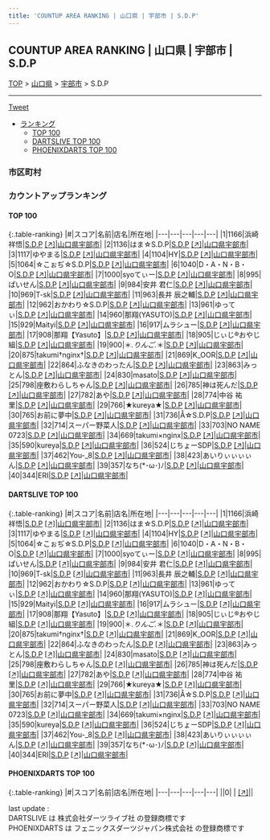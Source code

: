 ```yaml
---
title: 'COUNTUP AREA RANKING | 山口県 | 宇部市 | S.D.P'
---
```

## COUNTUP AREA RANKING | 山口県 | 宇部市 | S.D.P

[TOP](/darts/rank/) > [山口県](/darts/rank/山口県/) > [宇部市](/darts/rank/山口県/宇部市/) > S.D.P

___

<a href="https://twitter.com/share?ref_src=twsrc%5Etfw" data-text="COUNTUP AREA RANKING | 山口県宇部市S.D.P" class="twitter-share-button" data-hashtags="DARTSLIVE,PHOENIXDARTS,darts,ダーツ" data-show-count="false">Tweet</a>

* [ランキング](#カウントアップランキング)
    * [TOP 100](#top-100)
    * [DARTSLIVE TOP 100](#dartslive-top-100)
    * [PHOENIXDARTS TOP 100](#phoenixdarts-top-100)

### 市区町村

<ul>

</ul>

### カウントアップランキング

#### TOP 100



{:.table-ranking}
|#|スコア|名前|店名|所在地|
|---|---|---|---|---|
|1|1166|<span class="rank-name-dl">浜崎祥悟</span>|<a href="/darts/rank/shops/f4573b4c3d879595f454cb89828a1cfe.html">S.D.P</a> <a href="https://search.dartslive.com/jp/shop/f4573b4c3d879595f454cb89828a1cfe">[↗]</a>|<a href="/darts/rank/山口県/宇部市">山口県宇部市</a>|
|2|1136|<span class="rank-name-dl">はま☆S.D.P</span>|<a href="/darts/rank/shops/f4573b4c3d879595f454cb89828a1cfe.html">S.D.P</a> <a href="https://search.dartslive.com/jp/shop/f4573b4c3d879595f454cb89828a1cfe">[↗]</a>|<a href="/darts/rank/山口県/宇部市">山口県宇部市</a>|
|3|1117|<span class="rank-name-dl">ゆやまる</span>|<a href="/darts/rank/shops/f4573b4c3d879595f454cb89828a1cfe.html">S.D.P</a> <a href="https://search.dartslive.com/jp/shop/f4573b4c3d879595f454cb89828a1cfe">[↗]</a>|<a href="/darts/rank/山口県/宇部市">山口県宇部市</a>|
|4|1104|<span class="rank-name-dl">HY</span>|<a href="/darts/rank/shops/f4573b4c3d879595f454cb89828a1cfe.html">S.D.P</a> <a href="https://search.dartslive.com/jp/shop/f4573b4c3d879595f454cb89828a1cfe">[↗]</a>|<a href="/darts/rank/山口県/宇部市">山口県宇部市</a>|
|5|1064|<span class="rank-name-dl">☆こぉぢ☆S.D.P</span>|<a href="/darts/rank/shops/f4573b4c3d879595f454cb89828a1cfe.html">S.D.P</a> <a href="https://search.dartslive.com/jp/shop/f4573b4c3d879595f454cb89828a1cfe">[↗]</a>|<a href="/darts/rank/山口県/宇部市">山口県宇部市</a>|
|6|1040|<span class="rank-name-dl">D・A・N・B・O</span>|<a href="/darts/rank/shops/f4573b4c3d879595f454cb89828a1cfe.html">S.D.P</a> <a href="https://search.dartslive.com/jp/shop/f4573b4c3d879595f454cb89828a1cfe">[↗]</a>|<a href="/darts/rank/山口県/宇部市">山口県宇部市</a>|
|7|1000|<span class="rank-name-dl">syoてぃー</span>|<a href="/darts/rank/shops/f4573b4c3d879595f454cb89828a1cfe.html">S.D.P</a> <a href="https://search.dartslive.com/jp/shop/f4573b4c3d879595f454cb89828a1cfe">[↗]</a>|<a href="/darts/rank/山口県/宇部市">山口県宇部市</a>|
|8|995|<span class="rank-name-dl">ぱいせん</span>|<a href="/darts/rank/shops/f4573b4c3d879595f454cb89828a1cfe.html">S.D.P</a> <a href="https://search.dartslive.com/jp/shop/f4573b4c3d879595f454cb89828a1cfe">[↗]</a>|<a href="/darts/rank/山口県/宇部市">山口県宇部市</a>|
|9|984|<span class="rank-name-dl">安井 君仁</span>|<a href="/darts/rank/shops/f4573b4c3d879595f454cb89828a1cfe.html">S.D.P</a> <a href="https://search.dartslive.com/jp/shop/f4573b4c3d879595f454cb89828a1cfe">[↗]</a>|<a href="/darts/rank/山口県/宇部市">山口県宇部市</a>|
|10|969|<span class="rank-name-dl">T-sk</span>|<a href="/darts/rank/shops/f4573b4c3d879595f454cb89828a1cfe.html">S.D.P</a> <a href="https://search.dartslive.com/jp/shop/f4573b4c3d879595f454cb89828a1cfe">[↗]</a>|<a href="/darts/rank/山口県/宇部市">山口県宇部市</a>|
|11|963|<span class="rank-name-dl">長井 辰之輔</span>|<a href="/darts/rank/shops/f4573b4c3d879595f454cb89828a1cfe.html">S.D.P</a> <a href="https://search.dartslive.com/jp/shop/f4573b4c3d879595f454cb89828a1cfe">[↗]</a>|<a href="/darts/rank/山口県/宇部市">山口県宇部市</a>|
|12|962|<span class="rank-name-dl">おかわり☆S.D.P</span>|<a href="/darts/rank/shops/f4573b4c3d879595f454cb89828a1cfe.html">S.D.P</a> <a href="https://search.dartslive.com/jp/shop/f4573b4c3d879595f454cb89828a1cfe">[↗]</a>|<a href="/darts/rank/山口県/宇部市">山口県宇部市</a>|
|13|961|<span class="rank-name-dl">ゆってぃ</span>|<a href="/darts/rank/shops/f4573b4c3d879595f454cb89828a1cfe.html">S.D.P</a> <a href="https://search.dartslive.com/jp/shop/f4573b4c3d879595f454cb89828a1cfe">[↗]</a>|<a href="/darts/rank/山口県/宇部市">山口県宇部市</a>|
|14|960|<span class="rank-name-dl">那翔(YASUTO)</span>|<a href="/darts/rank/shops/f4573b4c3d879595f454cb89828a1cfe.html">S.D.P</a> <a href="https://search.dartslive.com/jp/shop/f4573b4c3d879595f454cb89828a1cfe">[↗]</a>|<a href="/darts/rank/山口県/宇部市">山口県宇部市</a>|
|15|929|<span class="rank-name-dl">Maityi</span>|<a href="/darts/rank/shops/f4573b4c3d879595f454cb89828a1cfe.html">S.D.P</a> <a href="https://search.dartslive.com/jp/shop/f4573b4c3d879595f454cb89828a1cfe">[↗]</a>|<a href="/darts/rank/山口県/宇部市">山口県宇部市</a>|
|16|917|<span class="rank-name-dl">ムラシュー</span>|<a href="/darts/rank/shops/f4573b4c3d879595f454cb89828a1cfe.html">S.D.P</a> <a href="https://search.dartslive.com/jp/shop/f4573b4c3d879595f454cb89828a1cfe">[↗]</a>|<a href="/darts/rank/山口県/宇部市">山口県宇部市</a>|
|17|908|<span class="rank-name-dl">那翔【Yasuto】</span>|<a href="/darts/rank/shops/f4573b4c3d879595f454cb89828a1cfe.html">S.D.P</a> <a href="https://search.dartslive.com/jp/shop/f4573b4c3d879595f454cb89828a1cfe">[↗]</a>|<a href="/darts/rank/山口県/宇部市">山口県宇部市</a>|
|18|905|<span class="rank-name-dl">じぃじ®おやじ組</span>|<a href="/darts/rank/shops/f4573b4c3d879595f454cb89828a1cfe.html">S.D.P</a> <a href="https://search.dartslive.com/jp/shop/f4573b4c3d879595f454cb89828a1cfe">[↗]</a>|<a href="/darts/rank/山口県/宇部市">山口県宇部市</a>|
|19|900|<span class="rank-name-dl">＊*.りんご.*＊</span>|<a href="/darts/rank/shops/f4573b4c3d879595f454cb89828a1cfe.html">S.D.P</a> <a href="https://search.dartslive.com/jp/shop/f4573b4c3d879595f454cb89828a1cfe">[↗]</a>|<a href="/darts/rank/山口県/宇部市">山口県宇部市</a>|
|20|875|<span class="rank-name-dl">takumi†nginx†</span>|<a href="/darts/rank/shops/f4573b4c3d879595f454cb89828a1cfe.html">S.D.P</a> <a href="https://search.dartslive.com/jp/shop/f4573b4c3d879595f454cb89828a1cfe">[↗]</a>|<a href="/darts/rank/山口県/宇部市">山口県宇部市</a>|
|21|869|<span class="rank-name-dl">K_OOR</span>|<a href="/darts/rank/shops/f4573b4c3d879595f454cb89828a1cfe.html">S.D.P</a> <a href="https://search.dartslive.com/jp/shop/f4573b4c3d879595f454cb89828a1cfe">[↗]</a>|<a href="/darts/rank/山口県/宇部市">山口県宇部市</a>|
|22|864|<span class="rank-name-dl">ふなきのわったん</span>|<a href="/darts/rank/shops/f4573b4c3d879595f454cb89828a1cfe.html">S.D.P</a> <a href="https://search.dartslive.com/jp/shop/f4573b4c3d879595f454cb89828a1cfe">[↗]</a>|<a href="/darts/rank/山口県/宇部市">山口県宇部市</a>|
|23|863|<span class="rank-name-dl">みっとん</span>|<a href="/darts/rank/shops/f4573b4c3d879595f454cb89828a1cfe.html">S.D.P</a> <a href="https://search.dartslive.com/jp/shop/f4573b4c3d879595f454cb89828a1cfe">[↗]</a>|<a href="/darts/rank/山口県/宇部市">山口県宇部市</a>|
|24|830|<span class="rank-name-dl">masato</span>|<a href="/darts/rank/shops/f4573b4c3d879595f454cb89828a1cfe.html">S.D.P</a> <a href="https://search.dartslive.com/jp/shop/f4573b4c3d879595f454cb89828a1cfe">[↗]</a>|<a href="/darts/rank/山口県/宇部市">山口県宇部市</a>|
|25|798|<span class="rank-name-dl">座敷わらしちゃん</span>|<a href="/darts/rank/shops/f4573b4c3d879595f454cb89828a1cfe.html">S.D.P</a> <a href="https://search.dartslive.com/jp/shop/f4573b4c3d879595f454cb89828a1cfe">[↗]</a>|<a href="/darts/rank/山口県/宇部市">山口県宇部市</a>|
|26|785|<span class="rank-name-dl">神は死んだ</span>|<a href="/darts/rank/shops/f4573b4c3d879595f454cb89828a1cfe.html">S.D.P</a> <a href="https://search.dartslive.com/jp/shop/f4573b4c3d879595f454cb89828a1cfe">[↗]</a>|<a href="/darts/rank/山口県/宇部市">山口県宇部市</a>|
|27|782|<span class="rank-name-dl">あや</span>|<a href="/darts/rank/shops/f4573b4c3d879595f454cb89828a1cfe.html">S.D.P</a> <a href="https://search.dartslive.com/jp/shop/f4573b4c3d879595f454cb89828a1cfe">[↗]</a>|<a href="/darts/rank/山口県/宇部市">山口県宇部市</a>|
|28|774|<span class="rank-name-dl">中谷 祐里</span>|<a href="/darts/rank/shops/f4573b4c3d879595f454cb89828a1cfe.html">S.D.P</a> <a href="https://search.dartslive.com/jp/shop/f4573b4c3d879595f454cb89828a1cfe">[↗]</a>|<a href="/darts/rank/山口県/宇部市">山口県宇部市</a>|
|29|766|<span class="rank-name-dl">★kureya★</span>|<a href="/darts/rank/shops/f4573b4c3d879595f454cb89828a1cfe.html">S.D.P</a> <a href="https://search.dartslive.com/jp/shop/f4573b4c3d879595f454cb89828a1cfe">[↗]</a>|<a href="/darts/rank/山口県/宇部市">山口県宇部市</a>|
|30|765|<span class="rank-name-dl">お前に夢中</span>|<a href="/darts/rank/shops/f4573b4c3d879595f454cb89828a1cfe.html">S.D.P</a> <a href="https://search.dartslive.com/jp/shop/f4573b4c3d879595f454cb89828a1cfe">[↗]</a>|<a href="/darts/rank/山口県/宇部市">山口県宇部市</a>|
|31|736|<span class="rank-name-dl">Å☆S.D.P</span>|<a href="/darts/rank/shops/f4573b4c3d879595f454cb89828a1cfe.html">S.D.P</a> <a href="https://search.dartslive.com/jp/shop/f4573b4c3d879595f454cb89828a1cfe">[↗]</a>|<a href="/darts/rank/山口県/宇部市">山口県宇部市</a>|
|32|714|<span class="rank-name-dl">スーパー野菜人</span>|<a href="/darts/rank/shops/f4573b4c3d879595f454cb89828a1cfe.html">S.D.P</a> <a href="https://search.dartslive.com/jp/shop/f4573b4c3d879595f454cb89828a1cfe">[↗]</a>|<a href="/darts/rank/山口県/宇部市">山口県宇部市</a>|
|33|703|<span class="rank-name-dl">NO NAME 0723</span>|<a href="/darts/rank/shops/f4573b4c3d879595f454cb89828a1cfe.html">S.D.P</a> <a href="https://search.dartslive.com/jp/shop/f4573b4c3d879595f454cb89828a1cfe">[↗]</a>|<a href="/darts/rank/山口県/宇部市">山口県宇部市</a>|
|34|669|<span class="rank-name-dl">takumi×nginx</span>|<a href="/darts/rank/shops/f4573b4c3d879595f454cb89828a1cfe.html">S.D.P</a> <a href="https://search.dartslive.com/jp/shop/f4573b4c3d879595f454cb89828a1cfe">[↗]</a>|<a href="/darts/rank/山口県/宇部市">山口県宇部市</a>|
|35|590|<span class="rank-name-dl">kureya</span>|<a href="/darts/rank/shops/f4573b4c3d879595f454cb89828a1cfe.html">S.D.P</a> <a href="https://search.dartslive.com/jp/shop/f4573b4c3d879595f454cb89828a1cfe">[↗]</a>|<a href="/darts/rank/山口県/宇部市">山口県宇部市</a>|
|36|524|<span class="rank-name-dl">じちょーSDP</span>|<a href="/darts/rank/shops/f4573b4c3d879595f454cb89828a1cfe.html">S.D.P</a> <a href="https://search.dartslive.com/jp/shop/f4573b4c3d879595f454cb89828a1cfe">[↗]</a>|<a href="/darts/rank/山口県/宇部市">山口県宇部市</a>|
|37|462|<span class="rank-name-dl">You-_8</span>|<a href="/darts/rank/shops/f4573b4c3d879595f454cb89828a1cfe.html">S.D.P</a> <a href="https://search.dartslive.com/jp/shop/f4573b4c3d879595f454cb89828a1cfe">[↗]</a>|<a href="/darts/rank/山口県/宇部市">山口県宇部市</a>|
|38|423|<span class="rank-name-dl">あいりぃぃぃぃん</span>|<a href="/darts/rank/shops/f4573b4c3d879595f454cb89828a1cfe.html">S.D.P</a> <a href="https://search.dartslive.com/jp/shop/f4573b4c3d879595f454cb89828a1cfe">[↗]</a>|<a href="/darts/rank/山口県/宇部市">山口県宇部市</a>|
|39|357|<span class="rank-name-dl">なち(*･ω･)ﾉ</span>|<a href="/darts/rank/shops/f4573b4c3d879595f454cb89828a1cfe.html">S.D.P</a> <a href="https://search.dartslive.com/jp/shop/f4573b4c3d879595f454cb89828a1cfe">[↗]</a>|<a href="/darts/rank/山口県/宇部市">山口県宇部市</a>|
|40|344|<span class="rank-name-dl">ERI</span>|<a href="/darts/rank/shops/f4573b4c3d879595f454cb89828a1cfe.html">S.D.P</a> <a href="https://search.dartslive.com/jp/shop/f4573b4c3d879595f454cb89828a1cfe">[↗]</a>|<a href="/darts/rank/山口県/宇部市">山口県宇部市</a>|


#### DARTSLIVE TOP 100



{:.table-ranking}
|#|スコア|名前|店名|所在地|
|---|---|---|---|---|
|1|1166|<span class="rank-name-dl">浜崎祥悟</span>|<a href="/darts/rank/shops/f4573b4c3d879595f454cb89828a1cfe.html">S.D.P</a> <a href="https://search.dartslive.com/jp/shop/f4573b4c3d879595f454cb89828a1cfe">[↗]</a>|<a href="/darts/rank/山口県/宇部市">山口県宇部市</a>|
|2|1136|<span class="rank-name-dl">はま☆S.D.P</span>|<a href="/darts/rank/shops/f4573b4c3d879595f454cb89828a1cfe.html">S.D.P</a> <a href="https://search.dartslive.com/jp/shop/f4573b4c3d879595f454cb89828a1cfe">[↗]</a>|<a href="/darts/rank/山口県/宇部市">山口県宇部市</a>|
|3|1117|<span class="rank-name-dl">ゆやまる</span>|<a href="/darts/rank/shops/f4573b4c3d879595f454cb89828a1cfe.html">S.D.P</a> <a href="https://search.dartslive.com/jp/shop/f4573b4c3d879595f454cb89828a1cfe">[↗]</a>|<a href="/darts/rank/山口県/宇部市">山口県宇部市</a>|
|4|1104|<span class="rank-name-dl">HY</span>|<a href="/darts/rank/shops/f4573b4c3d879595f454cb89828a1cfe.html">S.D.P</a> <a href="https://search.dartslive.com/jp/shop/f4573b4c3d879595f454cb89828a1cfe">[↗]</a>|<a href="/darts/rank/山口県/宇部市">山口県宇部市</a>|
|5|1064|<span class="rank-name-dl">☆こぉぢ☆S.D.P</span>|<a href="/darts/rank/shops/f4573b4c3d879595f454cb89828a1cfe.html">S.D.P</a> <a href="https://search.dartslive.com/jp/shop/f4573b4c3d879595f454cb89828a1cfe">[↗]</a>|<a href="/darts/rank/山口県/宇部市">山口県宇部市</a>|
|6|1040|<span class="rank-name-dl">D・A・N・B・O</span>|<a href="/darts/rank/shops/f4573b4c3d879595f454cb89828a1cfe.html">S.D.P</a> <a href="https://search.dartslive.com/jp/shop/f4573b4c3d879595f454cb89828a1cfe">[↗]</a>|<a href="/darts/rank/山口県/宇部市">山口県宇部市</a>|
|7|1000|<span class="rank-name-dl">syoてぃー</span>|<a href="/darts/rank/shops/f4573b4c3d879595f454cb89828a1cfe.html">S.D.P</a> <a href="https://search.dartslive.com/jp/shop/f4573b4c3d879595f454cb89828a1cfe">[↗]</a>|<a href="/darts/rank/山口県/宇部市">山口県宇部市</a>|
|8|995|<span class="rank-name-dl">ぱいせん</span>|<a href="/darts/rank/shops/f4573b4c3d879595f454cb89828a1cfe.html">S.D.P</a> <a href="https://search.dartslive.com/jp/shop/f4573b4c3d879595f454cb89828a1cfe">[↗]</a>|<a href="/darts/rank/山口県/宇部市">山口県宇部市</a>|
|9|984|<span class="rank-name-dl">安井 君仁</span>|<a href="/darts/rank/shops/f4573b4c3d879595f454cb89828a1cfe.html">S.D.P</a> <a href="https://search.dartslive.com/jp/shop/f4573b4c3d879595f454cb89828a1cfe">[↗]</a>|<a href="/darts/rank/山口県/宇部市">山口県宇部市</a>|
|10|969|<span class="rank-name-dl">T-sk</span>|<a href="/darts/rank/shops/f4573b4c3d879595f454cb89828a1cfe.html">S.D.P</a> <a href="https://search.dartslive.com/jp/shop/f4573b4c3d879595f454cb89828a1cfe">[↗]</a>|<a href="/darts/rank/山口県/宇部市">山口県宇部市</a>|
|11|963|<span class="rank-name-dl">長井 辰之輔</span>|<a href="/darts/rank/shops/f4573b4c3d879595f454cb89828a1cfe.html">S.D.P</a> <a href="https://search.dartslive.com/jp/shop/f4573b4c3d879595f454cb89828a1cfe">[↗]</a>|<a href="/darts/rank/山口県/宇部市">山口県宇部市</a>|
|12|962|<span class="rank-name-dl">おかわり☆S.D.P</span>|<a href="/darts/rank/shops/f4573b4c3d879595f454cb89828a1cfe.html">S.D.P</a> <a href="https://search.dartslive.com/jp/shop/f4573b4c3d879595f454cb89828a1cfe">[↗]</a>|<a href="/darts/rank/山口県/宇部市">山口県宇部市</a>|
|13|961|<span class="rank-name-dl">ゆってぃ</span>|<a href="/darts/rank/shops/f4573b4c3d879595f454cb89828a1cfe.html">S.D.P</a> <a href="https://search.dartslive.com/jp/shop/f4573b4c3d879595f454cb89828a1cfe">[↗]</a>|<a href="/darts/rank/山口県/宇部市">山口県宇部市</a>|
|14|960|<span class="rank-name-dl">那翔(YASUTO)</span>|<a href="/darts/rank/shops/f4573b4c3d879595f454cb89828a1cfe.html">S.D.P</a> <a href="https://search.dartslive.com/jp/shop/f4573b4c3d879595f454cb89828a1cfe">[↗]</a>|<a href="/darts/rank/山口県/宇部市">山口県宇部市</a>|
|15|929|<span class="rank-name-dl">Maityi</span>|<a href="/darts/rank/shops/f4573b4c3d879595f454cb89828a1cfe.html">S.D.P</a> <a href="https://search.dartslive.com/jp/shop/f4573b4c3d879595f454cb89828a1cfe">[↗]</a>|<a href="/darts/rank/山口県/宇部市">山口県宇部市</a>|
|16|917|<span class="rank-name-dl">ムラシュー</span>|<a href="/darts/rank/shops/f4573b4c3d879595f454cb89828a1cfe.html">S.D.P</a> <a href="https://search.dartslive.com/jp/shop/f4573b4c3d879595f454cb89828a1cfe">[↗]</a>|<a href="/darts/rank/山口県/宇部市">山口県宇部市</a>|
|17|908|<span class="rank-name-dl">那翔【Yasuto】</span>|<a href="/darts/rank/shops/f4573b4c3d879595f454cb89828a1cfe.html">S.D.P</a> <a href="https://search.dartslive.com/jp/shop/f4573b4c3d879595f454cb89828a1cfe">[↗]</a>|<a href="/darts/rank/山口県/宇部市">山口県宇部市</a>|
|18|905|<span class="rank-name-dl">じぃじ®おやじ組</span>|<a href="/darts/rank/shops/f4573b4c3d879595f454cb89828a1cfe.html">S.D.P</a> <a href="https://search.dartslive.com/jp/shop/f4573b4c3d879595f454cb89828a1cfe">[↗]</a>|<a href="/darts/rank/山口県/宇部市">山口県宇部市</a>|
|19|900|<span class="rank-name-dl">＊*.りんご.*＊</span>|<a href="/darts/rank/shops/f4573b4c3d879595f454cb89828a1cfe.html">S.D.P</a> <a href="https://search.dartslive.com/jp/shop/f4573b4c3d879595f454cb89828a1cfe">[↗]</a>|<a href="/darts/rank/山口県/宇部市">山口県宇部市</a>|
|20|875|<span class="rank-name-dl">takumi†nginx†</span>|<a href="/darts/rank/shops/f4573b4c3d879595f454cb89828a1cfe.html">S.D.P</a> <a href="https://search.dartslive.com/jp/shop/f4573b4c3d879595f454cb89828a1cfe">[↗]</a>|<a href="/darts/rank/山口県/宇部市">山口県宇部市</a>|
|21|869|<span class="rank-name-dl">K_OOR</span>|<a href="/darts/rank/shops/f4573b4c3d879595f454cb89828a1cfe.html">S.D.P</a> <a href="https://search.dartslive.com/jp/shop/f4573b4c3d879595f454cb89828a1cfe">[↗]</a>|<a href="/darts/rank/山口県/宇部市">山口県宇部市</a>|
|22|864|<span class="rank-name-dl">ふなきのわったん</span>|<a href="/darts/rank/shops/f4573b4c3d879595f454cb89828a1cfe.html">S.D.P</a> <a href="https://search.dartslive.com/jp/shop/f4573b4c3d879595f454cb89828a1cfe">[↗]</a>|<a href="/darts/rank/山口県/宇部市">山口県宇部市</a>|
|23|863|<span class="rank-name-dl">みっとん</span>|<a href="/darts/rank/shops/f4573b4c3d879595f454cb89828a1cfe.html">S.D.P</a> <a href="https://search.dartslive.com/jp/shop/f4573b4c3d879595f454cb89828a1cfe">[↗]</a>|<a href="/darts/rank/山口県/宇部市">山口県宇部市</a>|
|24|830|<span class="rank-name-dl">masato</span>|<a href="/darts/rank/shops/f4573b4c3d879595f454cb89828a1cfe.html">S.D.P</a> <a href="https://search.dartslive.com/jp/shop/f4573b4c3d879595f454cb89828a1cfe">[↗]</a>|<a href="/darts/rank/山口県/宇部市">山口県宇部市</a>|
|25|798|<span class="rank-name-dl">座敷わらしちゃん</span>|<a href="/darts/rank/shops/f4573b4c3d879595f454cb89828a1cfe.html">S.D.P</a> <a href="https://search.dartslive.com/jp/shop/f4573b4c3d879595f454cb89828a1cfe">[↗]</a>|<a href="/darts/rank/山口県/宇部市">山口県宇部市</a>|
|26|785|<span class="rank-name-dl">神は死んだ</span>|<a href="/darts/rank/shops/f4573b4c3d879595f454cb89828a1cfe.html">S.D.P</a> <a href="https://search.dartslive.com/jp/shop/f4573b4c3d879595f454cb89828a1cfe">[↗]</a>|<a href="/darts/rank/山口県/宇部市">山口県宇部市</a>|
|27|782|<span class="rank-name-dl">あや</span>|<a href="/darts/rank/shops/f4573b4c3d879595f454cb89828a1cfe.html">S.D.P</a> <a href="https://search.dartslive.com/jp/shop/f4573b4c3d879595f454cb89828a1cfe">[↗]</a>|<a href="/darts/rank/山口県/宇部市">山口県宇部市</a>|
|28|774|<span class="rank-name-dl">中谷 祐里</span>|<a href="/darts/rank/shops/f4573b4c3d879595f454cb89828a1cfe.html">S.D.P</a> <a href="https://search.dartslive.com/jp/shop/f4573b4c3d879595f454cb89828a1cfe">[↗]</a>|<a href="/darts/rank/山口県/宇部市">山口県宇部市</a>|
|29|766|<span class="rank-name-dl">★kureya★</span>|<a href="/darts/rank/shops/f4573b4c3d879595f454cb89828a1cfe.html">S.D.P</a> <a href="https://search.dartslive.com/jp/shop/f4573b4c3d879595f454cb89828a1cfe">[↗]</a>|<a href="/darts/rank/山口県/宇部市">山口県宇部市</a>|
|30|765|<span class="rank-name-dl">お前に夢中</span>|<a href="/darts/rank/shops/f4573b4c3d879595f454cb89828a1cfe.html">S.D.P</a> <a href="https://search.dartslive.com/jp/shop/f4573b4c3d879595f454cb89828a1cfe">[↗]</a>|<a href="/darts/rank/山口県/宇部市">山口県宇部市</a>|
|31|736|<span class="rank-name-dl">Å☆S.D.P</span>|<a href="/darts/rank/shops/f4573b4c3d879595f454cb89828a1cfe.html">S.D.P</a> <a href="https://search.dartslive.com/jp/shop/f4573b4c3d879595f454cb89828a1cfe">[↗]</a>|<a href="/darts/rank/山口県/宇部市">山口県宇部市</a>|
|32|714|<span class="rank-name-dl">スーパー野菜人</span>|<a href="/darts/rank/shops/f4573b4c3d879595f454cb89828a1cfe.html">S.D.P</a> <a href="https://search.dartslive.com/jp/shop/f4573b4c3d879595f454cb89828a1cfe">[↗]</a>|<a href="/darts/rank/山口県/宇部市">山口県宇部市</a>|
|33|703|<span class="rank-name-dl">NO NAME 0723</span>|<a href="/darts/rank/shops/f4573b4c3d879595f454cb89828a1cfe.html">S.D.P</a> <a href="https://search.dartslive.com/jp/shop/f4573b4c3d879595f454cb89828a1cfe">[↗]</a>|<a href="/darts/rank/山口県/宇部市">山口県宇部市</a>|
|34|669|<span class="rank-name-dl">takumi×nginx</span>|<a href="/darts/rank/shops/f4573b4c3d879595f454cb89828a1cfe.html">S.D.P</a> <a href="https://search.dartslive.com/jp/shop/f4573b4c3d879595f454cb89828a1cfe">[↗]</a>|<a href="/darts/rank/山口県/宇部市">山口県宇部市</a>|
|35|590|<span class="rank-name-dl">kureya</span>|<a href="/darts/rank/shops/f4573b4c3d879595f454cb89828a1cfe.html">S.D.P</a> <a href="https://search.dartslive.com/jp/shop/f4573b4c3d879595f454cb89828a1cfe">[↗]</a>|<a href="/darts/rank/山口県/宇部市">山口県宇部市</a>|
|36|524|<span class="rank-name-dl">じちょーSDP</span>|<a href="/darts/rank/shops/f4573b4c3d879595f454cb89828a1cfe.html">S.D.P</a> <a href="https://search.dartslive.com/jp/shop/f4573b4c3d879595f454cb89828a1cfe">[↗]</a>|<a href="/darts/rank/山口県/宇部市">山口県宇部市</a>|
|37|462|<span class="rank-name-dl">You-_8</span>|<a href="/darts/rank/shops/f4573b4c3d879595f454cb89828a1cfe.html">S.D.P</a> <a href="https://search.dartslive.com/jp/shop/f4573b4c3d879595f454cb89828a1cfe">[↗]</a>|<a href="/darts/rank/山口県/宇部市">山口県宇部市</a>|
|38|423|<span class="rank-name-dl">あいりぃぃぃぃん</span>|<a href="/darts/rank/shops/f4573b4c3d879595f454cb89828a1cfe.html">S.D.P</a> <a href="https://search.dartslive.com/jp/shop/f4573b4c3d879595f454cb89828a1cfe">[↗]</a>|<a href="/darts/rank/山口県/宇部市">山口県宇部市</a>|
|39|357|<span class="rank-name-dl">なち(*･ω･)ﾉ</span>|<a href="/darts/rank/shops/f4573b4c3d879595f454cb89828a1cfe.html">S.D.P</a> <a href="https://search.dartslive.com/jp/shop/f4573b4c3d879595f454cb89828a1cfe">[↗]</a>|<a href="/darts/rank/山口県/宇部市">山口県宇部市</a>|
|40|344|<span class="rank-name-dl">ERI</span>|<a href="/darts/rank/shops/f4573b4c3d879595f454cb89828a1cfe.html">S.D.P</a> <a href="https://search.dartslive.com/jp/shop/f4573b4c3d879595f454cb89828a1cfe">[↗]</a>|<a href="/darts/rank/山口県/宇部市">山口県宇部市</a>|


#### PHOENIXDARTS TOP 100



{:.table-ranking}
|#|スコア|名前|店名|所在地|
|---|---|---|---|---|
||0|<span class="rank-name-dl"> </span>|<a href="/darts/rank/shops/.html"></a> <a href="">[↗]</a>|<a href="/darts/rank//"></a>|


<div class="footer border-top border-gray-light mt-5 pt-3 text-right text-gray">
    last update : <span style="font-weight: italic" id="foot_last_modified"></span><br />
    DARTSLIVE は 株式会社ダーツライブ社 の登録商標です<br />
    PHOENIXDARTS は フェニックスダーツジャパン株式会社 の登録商標です<br />
</div>

<script src="https://cdnjs.cloudflare.com/ajax/libs/jquery.tablesorter/2.31.3/js/jquery.tablesorter.min.js" integrity="sha512-qzgd5cYSZcosqpzpn7zF2ZId8f/8CHmFKZ8j7mU4OUXTNRd5g+ZHBPsgKEwoqxCtdQvExE5LprwwPAgoicguNg==" crossorigin="anonymous" referrerpolicy="no-referrer"></script>
<link rel="stylesheet" href="https://cdnjs.cloudflare.com/ajax/libs/jquery.tablesorter/2.31.3/css/theme.default.min.css" integrity="sha512-wghhOJkjQX0Lh3NSWvNKeZ0ZpNn+SPVXX1Qyc9OCaogADktxrBiBdKGDoqVUOyhStvMBmJQ8ZdMHiR3wuEq8+w==" crossorigin="anonymous" referrerpolicy="no-referrer" />
<script>
$(function() {
    $(".table-ranking").tablesorter({sortList:[[0, 0]]});
    $("#foot_last_modified").text(formatDate(new Date(document.lastModified), 'yyyy-MM-dd HH:mm:ss'));
});
</script>

<script async src="https://platform.twitter.com/widgets.js" charset="utf-8"></script>